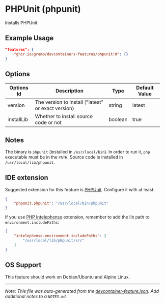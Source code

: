 
# PHPUnit (phpunit)

Installs PHPUnit

## Example Usage

```json
"features": {
    "ghcr.io/gremo/devcontainers-features/phpunit:0": {}
}
```

## Options

| Options Id | Description | Type | Default Value |
|-----|-----|-----|-----|
| version | The version to install ("latest" or exact version) | string | latest |
| installLib | Whether to install source code or not | boolean | true |

## Notes

The binary is `phpunit` (installed in `/usr/local/bin`). In order to run it, `php` executable must be in the `PATH`. Source code is installed in `/usr/local/lib/phpunit`.

## IDE extension

Suggested extension for this feature is [PHPUnit](https://marketplace.visualstudio.com/items?itemName=emallin.phpunit). Configure it with at least:

```json
{
    "phpunit.phpunit": "/usr/local/bin/phpunit"
}
```

If you use [PHP Intelephense](https://marketplace.visualstudio.com/items?itemName=bmewburn.vscode-intelephense-client) extension, remember to add the lib path to `environment.includePaths`:

```json
{
    "intelephense.environment.includePaths": [
        "/usr/local/lib/phpunit/src"
    ]
}
```

## OS Support

This feature should work on Debian/Ubuntu and Alpine Linux.


---

_Note: This file was auto-generated from the [devcontainer-feature.json](https://github.com/gremo/devcontainers-features/blob/main/src/phpunit/devcontainer-feature.json).  Add additional notes to a `NOTES.md`._
